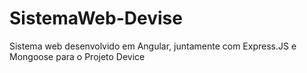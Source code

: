 # SistemaWeb-Devise
Sistema web desenvolvido em Angular, juntamente com Express.JS e Mongoose para o Projeto Device

